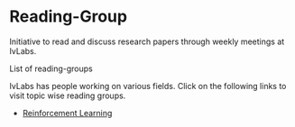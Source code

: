 # Reading-Group

Initiative to read and discuss research papers through weekly meetings at IvLabs.

List of reading-groups

IvLabs has people working on various fields. Click on the following links to visit topic wise reading groups.

* [Reinforcement Learning](reinforcement_learning)
